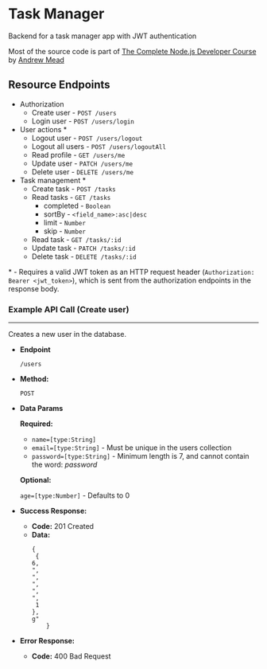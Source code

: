 # Task Manager

Backend for a task manager app with JWT authentication

Most of the source code is part of [The Complete Node.js Developer Course](https://www.udemy.com/the-complete-nodejs-developer-course-2) by [Andrew Mead](https://github.com/andrewjmead)

## Resource Endpoints

-   Authorization
    -   Create user - `POST /users`
    -   Login user - `POST /users/login`
-   User actions \*
    -   Logout user - `POST /users/logout`
    -   Logout all users - `POST /users/logoutAll`
    -   Read profile - `GET /users/me`
    -   Update user - `PATCH /users/me`
    -   Delete user - `DELETE /users/me`
-   Task management \*
    -   Create task - `POST /tasks`
    -   Read tasks - `GET /tasks`
        -   completed - `Boolean`
        -   sortBy - `<field_name>:asc|desc`
        -   limit - `Number`
        -   skip - `Number`
    -   Read task - `GET /tasks/:id`
    -   Update task - `PATCH /tasks/:id`
    -   Delete task - `DELETE /tasks/:id`

\* - Requires a valid JWT token as an HTTP request header (`Authorization: Bearer <jwt_token>`), which is sent from the authorization endpoints in the response body.

### Example API Call (Create user)

---

Creates a new user in the database.

-   **Endpoint**

    `/users`

-   **Method:**

    `POST`

-   **Data Params**

    **Required:**

    -   `name=[type:String]`
    -   `email=[type:String]` - Must be unique in the users collection
    -   `password=[type:String]` - Minimum length is 7, and cannot contain the word: _password_

    **Optional:**

    `age=[type:Number]` - Defaults to 0

-   **Success Response:**

    -   **Code:** 201 Created <br />
    -   **Data:** <br />
        ```
        {
         {
        6,
        ",
        ",
        ",
        ",
        ",
         1
        },
        g"
        	}
        ```

-   **Error Response:**

    -   **Code:** 400 Bad Request <br />
